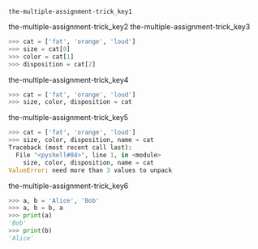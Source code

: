 ```ngMeta
the-multiple-assignment-trick_key1
```

the-multiple-assignment-trick_key2
the-multiple-assignment-trick_key3


```python
>>> cat = ['fat', 'orange', 'loud']
>>> size = cat[0]
>>> color = cat[1]
>>> disposition = cat[2]
```
the-multiple-assignment-trick_key4


```python
>>> cat = ['fat', 'orange', 'loud']
>>> size, color, disposition = cat
```
the-multiple-assignment-trick_key5


```python
>>> cat = ['fat', 'orange', 'loud']
>>> size, color, disposition, name = cat
Traceback (most recent call last):
  File "<pyshell#84>", line 1, in <module>
    size, color, disposition, name = cat
ValueError: need more than 3 values to unpack
```
the-multiple-assignment-trick_key6
```python
>>> a, b = 'Alice', 'Bob'
>>> a, b = b, a
>>> print(a)
'Bob'
>>> print(b)
'Alice'
```
